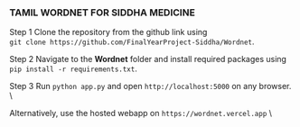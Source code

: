 ### TAMIL WORDNET FOR SIDDHA MEDICINE

Step 1
Clone the repository from the github link using \
`git clone https://github.com/FinalYearProject-Siddha/Wordnet`.

Step 2
Navigate to the **Wordnet** folder and install required packages using \
`pip install -r requirements.txt`.

Step 3
Run `python app.py` and open `http://localhost:5000` on any browser. \

Alternatively, use the hosted webapp on `https://wordnet.vercel.app` \